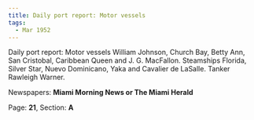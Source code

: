 ```yaml
---  
title: Daily port report: Motor vessels  
tags:  
  - Mar 1952  
---  
```

  
Daily port report: Motor vessels William Johnson, Church Bay, Betty Ann, San Cristobal, Caribbean Queen and J. G. MacFallon. Steamships Florida, Silver Star, Nuevo Dominicano, Yaka and Cavalier de LaSalle. Tanker Rawleigh Warner.  
  
Newspapers: **Miami Morning News or The Miami Herald**  
  
Page: **21**, Section: **A** 
